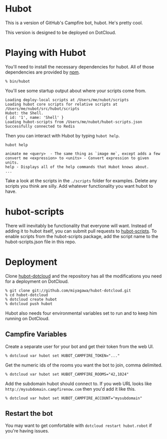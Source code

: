 Hubot
=====

This is a version of GitHub's Campfire bot, hubot.  He's pretty cool.

This version is designed to be deployed on DotCloud.

Playing with Hubot
==================

You'll need to install the necessary dependencies for hubot.  All of
those dependencies are provided by [npm](http://npmjs.org).

    % bin/hubot

You'll see some startup output about where your scripts come from.

    Loading deploy-local scripts at /Users/me/nubot/scripts
    Loading hubot core scripts for relative scripts at /Users/me/nubot/src/hubot/scripts
    Hubot: the Shell.
    { id: '1', name: 'Shell' }
    Loading hubot-scripts from /Users/me/nubot/hubot-scripts.json
    Successfully connected to Redis

Then you can interact with Hubot by typing `hubot help`.

    hubot help

    animate me <query>  - The same thing as `image me`, except adds a few
    convert me <expression> to <units> - Convert expression to given units.
    help - Displays all of the help commands that Hubot knows about.
    ...

Take a look at the scripts in the `./scripts` folder for examples.
Delete any scripts you think are silly.  Add whatever functionality you
want hubot to have.


hubot-scripts
=============

There will inevitably be functionality that everyone will want.  Instead
of adding it to hubot itself, you can submit pull requests to
[hubot-scripts](https://github.com/github/hubot-scripts).  To enable
scripts from the hubot-scripts package, add the script name to the
hubot-scripts.json file in this repo.

Deployment
==========

Clone [hubot-dotcloud](https://github.com/miyagawa/hubot-dotcloud) and
the repository has all the modifications you need for a deployment on
DotCloud.

    % git clone git://github.com/miyagawa/hubot-dotcloud.git
    % cd hubot-dotcloud
    % dotcloud create hubot
    % dotcloud push hubot

Hubot also needs four environmental variables set to run and to keep him
running on DotCloud.

Campfire Variables
------------------

Create a separate user for your bot and get their token from the web UI.

    % dotcloud var hubot set HUBOT_CAMPFIRE_TOKEN="..."

Get the numeric ids of the rooms you want the bot to join, comma
delimited.

    % dotcloud var hubot set HUBOT_CAMPFIRE_ROOMS="42,1024"

Add the subdomain hubot should connect to. If you web URL looks like
`http://mysubdomain.campfirenow.com` then you'd add it like this.

    % dotcloud var hubot set HUBOT_CAMPFIRE_ACCOUNT="mysubdomain"

Restart the bot
---------------
You may want to get comfortable with `dotcloud restart hubot.robot`
if you're having issues.
